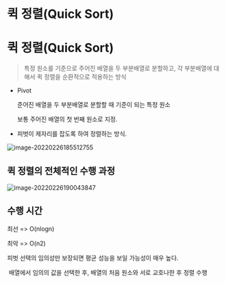 # 퀵 정렬(Quick Sort)

# 퀵 정렬(Quick Sort)

> 특정 원소를 기준으로 주어진 배열을 두 부분배열로 분할하고, 각 부분배열에 대해서 퀵 정렬을 순환적으로 적용하는 방식

- Pivot

  준어진 배열을 두 부분배열로 분할할 때 기준이 되는 특정 원소

  보통 주어진 배열의 첫 번째 원소로 지정.

- 피벗이 제자리를 잡도록 하여 정렬하는 방식.

![image-20220226185512755](/Users/eisen/Documents/Github/TIL/CS/Algorithm/Quick_Sort.assets/image-20220226185512755.png)

## 퀵 정렬의 전체적인 수행 과정

![image-20220226190043847](/Users/eisen/Documents/Github/TIL/CS/Algorithm/Quick_Sort.assets/image-20220226190043847.png)





## 수행 시간

최선 => O(nlogn)

최악 => O(n2)

피벗 선택의 임의성만 보장되면 평균 성능을 보일 가능성이 매우 높다.

​	배열에서 임의의 값을 선택한 후, 배열의 처음 원소와 서로 교호나한 후 정렬 수행

